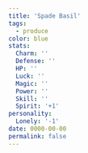 ```yaml
---
title: 'Spade Basil'
tags:
  - produce
color: blue
stats:
  Charm: ''
  Defense: ''
  HP: ''
  Luck: ''
  Magic: ''
  Power: ''
  Skill: ''
  Spirit: '+1'
personality:
  Lonely: '-1'
date: 0000-00-00
permalink: false
---
```

